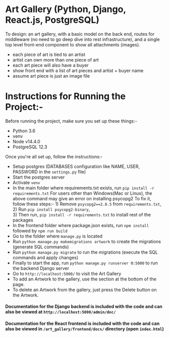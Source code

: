 # Art Gallery (Python, Django, React.js, PostgreSQL)

To design: an art gallery, with a basic model on the back end, routes for middleware (no need to go deep dive into rest infrastructure), and a single top level front-end component to show all attachments (images). 

- each piece of art is tied to an artist
- artist can own more than one piece of art
- each art piece will also have a buyer
- show front end with a list of art pieces and artist + buyer name
- assume art piece is just an image file

# Instructions for Running the Project:-
Before running the project, make sure you set up these things:-

- Python 3.6
- venv
- Node v14.4.0
- PostgreSQL 12.3

Once you're all set up, follow the instructions:-

- Setup postgres (DATABASES configuration like NAME, USER, PASSWORD in the `settings.py` file)
- Start the postgres server
- Activate `venv`
- In the main folder where requirements.txt exists, run `pip install -r requirements.txt`
    For users other than Windows(Mac or Linux), the above command may give an error on installing psycopg2
    To fix it, follow these steps:- 
        1) Remove `psycopg2==2.8.5` from `requirements.txt`,   
        2) Run `pip install psycopg2-binary`,   
        3) Then run, `pip install -r requirements.txt` to install rest of the packages
- In the frontend folder where package.json exists, run `npm install` followed by `npm run build`
- Go to the folder where `manage.py` is located
- Run `python manage.py makemigrations artwork` to create the migrations (generate SQL commands)
- Run `python manage.py migrate` to run the migrations (execute the SQL commands and apply changes)
- Finally to start the app, run `python manage.py runserver 0:5000` to run the backend Django server
- Go to `http://localhost:5000/` to visit the Art Gallery
- To add an Artwork to the gallery, use the section at the bottom of the page.
- To delete an Artwork from the gallery, just press the Delete button on the Artwork.

#### Documentation for the Django backend is included with the code and can also be viewed at `http://localhost:5000/admin/doc/`
#### Documentation for the React frontend is included with the code and can also be viewed in `/art_gallery/frontend/docs/` directory (open `index.html`)
